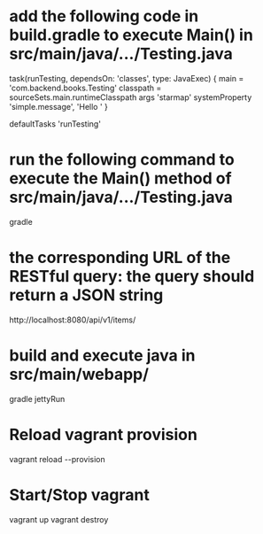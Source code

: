 # add the following code in build.gradle to execute Main() in src/main/java/.../Testing.java
task(runTesting, dependsOn: 'classes', type: JavaExec) {
    main = 'com.backend.books.Testing'
    classpath = sourceSets.main.runtimeClasspath
    args 'starmap'
    systemProperty 'simple.message', 'Hello '
}

defaultTasks 'runTesting'

# run the following command to execute the Main() method of src/main/java/.../Testing.java
gradle

# the corresponding URL of the RESTful query: the query should return a JSON string
http://localhost:8080/api/v1/items/

# build and execute java in src/main/webapp/
gradle jettyRun

# Reload vagrant provision
vagrant reload --provision

# Start/Stop vagrant
vagrant up
vagrant destroy

